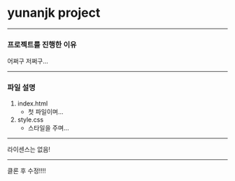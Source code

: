 # yunanjk project

--------------

### 프로젝트를 진행한 이유
어쩌구 저쩌구...

--------------

### 파일 설명
1. index.html
    - 첫 파일이며...
2. style.css
    - 스타일을 주며...

--------------

라이센스는 없음!

--------------

클론 후 수정!!!!

